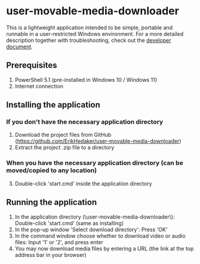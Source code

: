 # user-movable-media-downloader

This is a lightweight application intended to be simple, portable and runnable in a user-restricted Windows environment.
For a more detailed description together with troubleshooting, check out the [developer document](./docs/DEV.md).

## Prerequisites

1. PowerShell 5.1 (pre-installed in Windows 10 / Windows 11)
2. Internet connection

## Installing the application

### If you don't have the necessary application directory
1. Download the project files from GitHub (https://github.com/ErikHedaker/user-movable-media-downloader)
2. Extract the project .zip file to a directory
### When you have the necessary application directory (can be moved/copied to any location)
3. Double-click 'start.cmd' inside the application directory

## Running the application

1. In the application directory (\user-movable-media-downloader\\): Double-click 'start.cmd' (same as installing)
2. In the pop-up window 'Select download directory': Press 'OK'
3. In the command window choose whether to download video or audio files: Input '1' or '2', and press enter
4. You may now download media files by entering a URL (the link at the top address bar in your browser)
